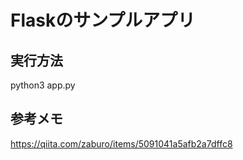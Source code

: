 # Flaskのサンプルアプリ

## 実行方法
python3 app.py

## 参考メモ
https://qiita.com/zaburo/items/5091041a5afb2a7dffc8